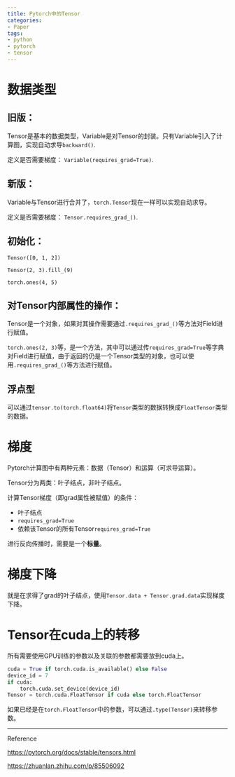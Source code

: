 ```yaml
---
title: Pytorch中的Tensor
categories:
- Paper
tags:
- python
- pytorch
- tensor
---
```


# 数据类型

## 旧版：

Tensor是基本的数据类型，Variable是对Tensor的封装。只有Variable引入了计算图，实现自动求导`backward()`.

定义是否需要梯度： `Variable(requires_grad=True)`.

## 新版：

Variable与Tensor进行合并了，`torch.Tensor`现在一样可以实现自动求导。

定义是否需要梯度： `Tensor.requires_grad_()`.

## 初始化：

`Tensor([0, 1, 2])`

`Tensor(2, 3).fill_(9)`

`torch.ones(4, 5)`

## 对Tensor内部属性的操作：

Tensor是一个对象，如果对其操作需要通过`.requires_grad_()`等方法对Field进行赋值。

`torch.ones(2, 3)`等，是一个方法，其中可以通过传`requires_grad=True`等字典对Field进行赋值，由于返回的仍是一个Tensor类型的对象，也可以使用`.requires_grad_()`等方法进行赋值。

## 浮点型

可以通过`tensor.to(torch.float64)`将`Tensor`类型的数据转换成`FloatTensor`类型的数据。

# 梯度

Pytorch计算图中有两种元素：数据（Tensor）和运算（可求导运算）。

Tensor分为两类：叶子结点，非叶子结点。

计算Tensor梯度（即grad属性被赋值）的条件：

- 叶子结点
- `requires_grad=True`
- 依赖该Tensor的所有Tensor`requires_grad=True`

进行反向传播时，需要是一个**标量**。

# 梯度下降

就是在求得了grad的叶子结点，使用`Tensor.data + Tensor.grad.data`实现梯度下降。

# Tensor在cuda上的转移

所有需要使用GPU训练的参数以及关联的参数都需要放到cuda上。

```python
cuda = True if torch.cuda.is_available() else False
device_id = 7
if cuda:
    torch.cuda.set_device(device_id)
Tensor = torch.cuda.FloatTensor if cuda else torch.FloatTensor
```

如果已经是在`torch.FloatTensor`中的参数，可以通过`.type(Tensor)`来转移参数。



----

Reference

https://pytorch.org/docs/stable/tensors.html

https://zhuanlan.zhihu.com/p/85506092